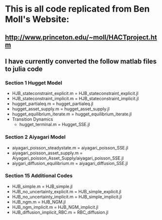 
# This is all code replicated from Ben Moll's Website: 
## http://www.princeton.edu/~moll/HACTproject.htm 

## I have currently converted the follow matlab files to julia code  

### Section 1 Hugget Model  
- HJB_stateconstraint_explicit.m = HJB_stateconstraint_explicit.jl 
- HJB_stateconstraint_implicit.m = HJB_stateconstraint_implicit.jl
- hugget_partialeq.m = hugget_partialeq.jl
- hugget_asset_supply.m = hugget_asset_supply.jl
- hugget_equilibrium_iterate.m = hugget_equilibrium_iterate.jl 
- Transition Dynamics 
  + hugget_terminal.m = Hugget_SSE.jl

### Section 2 Aiyagari Model 
- aiyagari_poisson_steadystate.m = aiyagari_poisson_SSE.jl
- aiyagari_poisson_asset_supply.m = Aiyagari_poisson_Asset_Supply/aiyagari_poisson_SSE.jl
- aiygari_diffusion_equilibrium.m = aiyagari_diffusion_SSE.jl

### Section 15 Additional Codes 
- HJB_simple.m = HJB_simple.jl 
- HJB_no_uncertainty_explicit.m = HJB_simple_explicit.jl 
- HJB_no_uncertainty_implicit.m = HJB_simple_implicit.jl 
- HJB_ngm.m = HJB_NGM.jl 
- HJB_ngm_implicit.m = HJB_NGM_implicit.jl 
- HJB_diffusion_implicit_RBC.m = RBC_diffusion.jl 
